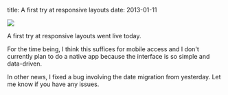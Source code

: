 title: A first try at responsive layouts
date: 2013-01-11

<img src="http://i.imgur.com/b4GHo.png">

A first try at responsive layouts went live today.

For the time being, I think this suffices for mobile access and I don't currently plan to do a native app because the interface is so simple and data-driven.

In other news, I fixed a bug involving the date migration from yesterday. Let me know if you have any issues.
